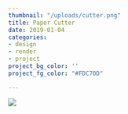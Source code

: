 ```yaml
---
thumbnail: "/uploads/cutter.png"
title: Paper Cutter
date: 2019-01-04
categories:
- design
- render
- project
project_bg_color: ''
project_fg_color: "#FDC70D"

---
```

![](/uploads/ian-dooley-281897-unsplash.jpg)